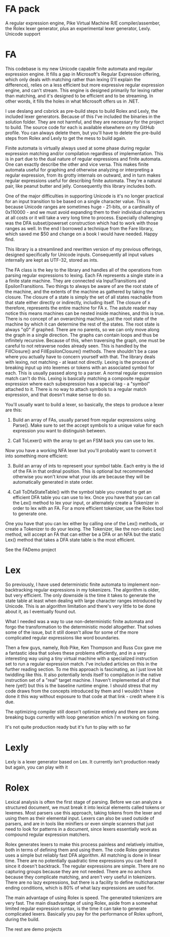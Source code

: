 # FA pack
A regular expression engine, Pike Virtual Machine R/E compiler/assember, the Rolex lexer generator, plus an experimental lexer generator, Lexly. Unicode support

# FA

This codebase is my new Unicode capable finite automata and regular expression engine. It fills a gap in Microsoft's Regular Expression offering, which only deals with matching rather than lexing (I'll explain the difference), relies on a less efficient but more expressive regular expression engine, and can't stream.
This engine is designed primarily for lexing rather than matching, and it's designed to be efficient and to be streaming. In other words, it fills the holes in what Microsoft offers us in .NET.

I use deslang and csbrick as pre-build steps to build Rolex and Lexly, the included lexer generators. Because of this I've included the binaries in the solution folder. They are not harmful, and they are necessary for the project to build. The source code for each is available elsewhere on my GitHub profile. You can always delete them, but you'll have to delete the pre-build steps from Rolex and Lexly to get the mess to build again.

Finite automata is virtually always used at some phase during regular expression matching and/or compilation regardless of implementation. This is in part due to the dual nature of regular expressions and finite automata. One can exactly describe the other and vice versa. This makes finite automata useful for graphing and otherwise analyzing or interpreting a regular expression, from its grotty internals on outward, and in turn makes regular expressions useful for describing finite automata. They're a natural pair, like peanut butter and jelly. Consequently this library includes both.

One of the major difficulties in supporting Unicode is it's no longer practical for an input transition to be based on a single character value. This is because Unicode ranges are sometimes huge - 21-bits, or a cardinality of 0x110000 - and we must avoid expanding them to their individual characters at all costs or it will take a very long time to process. Especially challenging was the DFA subset/powerset construction which had to work with those ranges as well. In the end I borrowed a technique from the Fare library, which saved me $50 and change on a book I would have needed. Happy find.

This library is a streamlined and rewritten version of my previous offerings, designed specifically for Unicode inputs. Consequently all input values internally are kept as UTF-32, stored as ints.

 

The FA class is the key to the library and handles all of the operations from parsing regular expressions to lexing. Each FA represents a single state in a a finite state machine. They are connected via InputTransitions and EpsilonTransitions. Two things to always be aware of are the root state of the machine, and the extents of the machine as gathered by taking the closure. The closure of a state is simply the set of all states reachable from that state either directly or indirectly, including itself. The closure of x therefore, represents the entire machine for FA x. The astute reader may notice this means machines can be nested inside machines, and this is true. There is no concept of an overarching machine, just the root state of the machine by which it can determine the rest of the states. The root state is always "q0" if graphed. There are no parents, so we can only move along the graph in a single direction. The graphs can contain loops and thus be infinitely recursive. Because of this, when traversing the graph, one must be careful to not retraverse nodes already seen. This is handled by the FillClosure() and FillEpsilonClosure() methods. There shouldn't be a case where you actually have to concern yourself with that.
The library deals with lexing, not matching - at least not directly. Lexing is the process of breaking input up into lexemes or tokens with an associated symbol for each. This is usually passed along to a parser. A normal regular expression match can't do this. Lexing is basically matching a composite regular expression where each subexpression has a special tag - a "symbol" attached to it. There is no way to attach symbols to a regular match expression, and that doesn't make sense to do so.

 

You'll usually want to build a lexer, so basically, the steps to produce a lexer are this:

1. Build an array of FAs, usually parsed from regular expressions using Parse(). Make sure to set the accept symbols to a unique value for each expression you want to distinguish between.

2. Call ToLexer() with the array to get an FSM back you can use to lex.

Now you have a working NFA lexer but you'll probably want to convert it into something more efficient:

3. Build an array of ints to represent your symbol table. Each entry is the id of the FA in that ordinal position. This is optional but recommended otherwise you won't know what your ids are because they will be automatically generated in state order.

4. Call ToDfaStateTable() with the symbol table you created to get an efficient DFA table you can use to lex. Once you have that you can call the Lex() method to lex your input, or alternately create a Tokenizer in order to lex with an FA. For a more efficient tokenizer, use the Rolex tool to generate one.

 
One you have that you can lex either by calling one of the Lex() methods, or create a Tokenizer to do your lexing. The Tokenizer, like the non-static Lex() method, will accept an FA that can either be a DFA or an NFA but the static Lex() method that takes a DFA state table is the most efficient.

See the FADemo project

# Lex

So previously, I have used deterministic finite automata to implement non-backtracking regular expressions in my tokenizers. The algorithm is older, but very efficient. The only downside is the time it takes to generate the state table at least when dealing with large character ranges introduced by Unicode. This is an algorithm limitation and there's very little to be done about it, as I eventually found out.

What I needed was a way to use non-deterministic finite automata and forgo the transformation to the deterministic model altogether. That solves some of the issue, but it still doesn't allow for some of the more complicated regular expressions like word boundaries.

Then a few guys, namely, Rob Pike, Ken Thompson and Russ Cox gave me a fantastic idea that solves these problems efficiently, and in a very interesting way using a tiny virtual machine with a specialized instruction set to run a regular expression match. I've included articles on this in the further reading section. To me this approach is fascinating, as I just love bit twiddling like this. It also potentially lends itself to compilation in the native instruction set of a "real" target machine. I haven't implemented all of that here (yet!) but this is the baseline runtime engine. I should stress that my code draws from the concepts introduced by them and I wouldn't have done it this way without exposure to that code at that link - credit where it is due.

The optimizing compiler still doesn't optimize entirely and there are some breaking bugs currently with loop generation which I'm working on fixing.

It's not quite production ready but it's fun to play with so far

# Lexly

Lexly is a lexer generator based on Lex. It currently isn't production ready but again, you can play with it

# Rolex

Lexical analysis is often the first stage of parsing. Before we can analyze a structured document, we must break it into lexical elements called tokens or lexemes. Most parsers use this approach, taking tokens from the lexer and using them as their elemental input. Lexers can also be used outside of parsers, and are in tools like minifiers or even simple scanners that just need to look for patterns in a document, since lexers essentially work as compound regular expression matchers.

Rolex generates lexers to make this process painless and relatively intuitive, both in terms of defining them and using them. The code Rolex generates uses a simple but reliably fast DFA algorithm. All matching is done in linear time. There are no potentially quadratic time expressions you can feed it since it doesn't backtrack. The regular expressions are simple. There are no capturing groups because they are not needed. There are no anchors because they complicate matching, and aren't very useful in tokenizers. There are no lazy expressions, but there is a facility to define multicharacter ending conditions, which is 80% of what lazy expressions are used for.

The main advantage of using Rolex is speed. The generated tokenizers are very fast. The main disadvantage of using Rolex, aside from a somewhat limited regular expression syntax, is the time it can take to generate complicated lexers. Basically you pay for the performance of Rolex upfront, during the build.

The rest are demo projects
